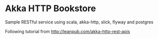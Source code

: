 # Akka HTTP Bookstore

Sample RESTful service using scala, akka-http, slick, flyway and postgres

Following tutorial from http://leanpub.com/akka-http-rest-apis